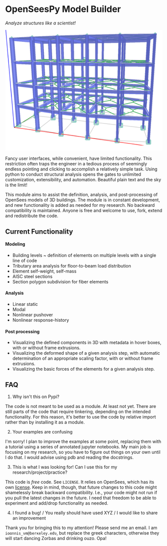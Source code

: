 # OpenSeesPy Model Builder

*Analyze structures like a scientist!*

![Screenshot](/img/teaser_image.png)

Fancy user interfaces, while convenient, have limited functionality. This restriction often traps the engineer in a tedious process of seemingly endless pointing and clicking to accomplish a relatively simple task. Using python to conduct structural analysis opens the gates to unlimited customization, extensibility, and automation. Beautiful plain text and the sky is the limit!

This module aims to assist the definition, analysis, and post-processing of OpenSees models of 3D buildings.
The module is in constant development, and new functionality is added as needed for my research. No backward compatibility is maintained. Anyone is free and welcome to use, fork, extend and redistribute the code.

## Current Functionality

#### Modeling

- Building levels ~ definition of elements on multiple levels with a single line of code
- Tributary area analysis for floor-to-beam load distribution
- Element self-weight, self-mass
- AISC steel sections
- Section polygon subdivision for fiber elements

#### Analysis

- Linear static
- Modal
- Nonlinear pushover
- Nonlinear response-history

#### Post processing

- Visualizing the defined components in 3D with metadata in hover boxes, with or without frame extrusions.
- Visualizing the deformed shape of a given analysis step, with automatic determination of an appropriate scaling factor, with or without frame extrusions.
- Visualizing the basic forces of the elements for a given analysis step.

## FAQ

1. Why isn't this on Pypi?

The code is not meant to be used as a module. At least not yet. There are still parts of the code that require tinkering, depending on the intended functionality. For this reason, it's better to use the code by relative import rather than by installing it as a module.

2. Your examples are confusing

I'm sorry! I plan to improve the examples at some point, replacing them with a tutorial using a series of annotated jupyter notebooks. My main job is focusing on my research, so you have to figure out things on your own until I do that. I would advise using pdb and reading the docstrings.

3. This is what I was looking for! Can I use this for my research/project/practice?

This code is *free* code. See `LICENSE`. It relies on OpenSees, which has its own [license](https://opensees.berkeley.edu/OpenSees/copyright.php). Keep in mind, though, that future changes to this code might shamelessly break backward compatibility. I.e., your code might not run if you pull the latest changes in the future. I need that freedom to be able to experiment and add/drop functionality as needed.

4. I found a bug! / You really should have used XYZ / I would like to share an improvement

Thank you for bringing this to my attention! Please send me an email. I am `iοαnnis_νm@berκeley.edυ`, but replace the greek characters, otherwise they will start dancing Zorbas and drinking ouzo. Opa!
